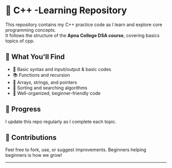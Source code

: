 # 🚀 C++ -Learning Repository

This repository contains my C++ practice code as I learn and explore core programming concepts.  
It follows the structure of the **Apna College DSA course**, covering basics topics of cpp.

## 📌 What You'll Find

- 🔢 Basic syntax and input/output & basic codes
- 📚 Functions and recursion
- 🎯 Arrays, strings, and pointers
- 🧩 Sorting and searching algorithms
- 📁 Well-organized, beginner-friendly code

## 📅 Progress

I update this repo regularly as I complete each topic.

## 🤝 Contributions

Feel free to fork, use, or suggest improvements. Beginners helping beginners is how we grow!

---


